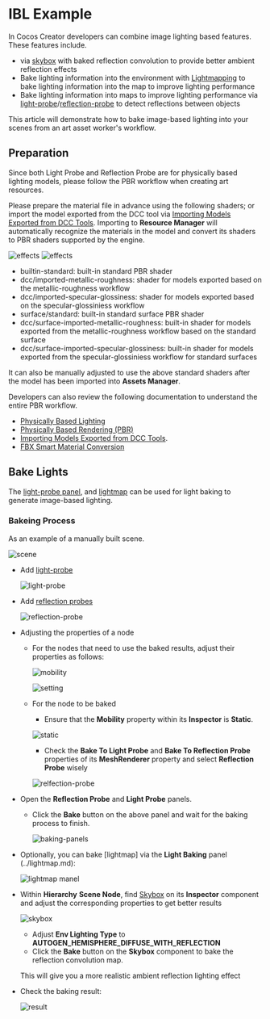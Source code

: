 # IBL Example

In Cocos Creator developers can combine image lighting based features. These features include.

- via [skybox](../../skybox.md) with baked reflection convolution to provide better ambient reflection effects
- Bake lighting information into the environment with [Lightmapping](../lightmap.md) to bake lighting information into the map to improve lighting performance
- Bake lighting information into maps to improve lighting performance via [light-probe](./light-probe.md)/[reflection-probe](./reflection-probe.md) to detect reflections between objects

This article will demonstrate how to bake image-based lighting into your scenes from an art asset worker's workflow.

## Preparation

Since both Light Probe and Reflection Probe are for physically based lighting models, please follow the PBR workflow when creating art resources.

Please prepare the material file in advance using the following shaders; or import the model exported from the DCC tool via [Importing Models Exported from DCC Tools](../../../../asset/model/dcc-export-mesh.md). Importing to **Resource Manager** will automatically recognize the materials in the model and convert its shaders to PBR shaders supported by the engine.

![effects](sample/effects.png) ![effects](sample/surface-standard-effect.png)

- builtin-standard: built-in standard PBR shader
- dcc/imported-metallic-roughness: shader for models exported based on the metallic-roughness workflow
- dcc/imported-specular-glossiness: shader for models exported based on the specular-glossiniess workflow
- surface/standard: built-in standard surface PBR shader
- dcc/surface-imported-metallic-roughness: built-in shader for models exported from the metallic-roughness workflow based on the standard surface
- dcc/surface-imported-specular-glossiness: built-in shader for models exported from the specular-glossiniess workflow for standard surfaces

It can also be manually adjusted to use the above standard shaders after the model has been imported into **Assets Manager**.

Developers can also review the following documentation to understand the entire PBR workflow.

- [Physically Based Lighting](../pbr-lighting.md)
- [Physically Based Rendering (PBR)](../../../../shader/effect-builtin-pbr.md)
- [Importing Models Exported from DCC Tools](../../../../asset/model/dcc-export-mesh.md).
- [FBX Smart Material Conversion](../../../../importer/materials/fbx-materials.md)

## Bake Lights

The [light-probe panel](light-probe-panel.md), and [lightmap](../lightmap.md) can be used for light baking to generate image-based lighting.

### Bakeing Process

As an example of a manually built scene.

![scene](sample/scene.png)

- Add [light-probe](light-probe.md)

    ![light-probe](sample/light-probe.png)

- Add [reflection probes](relfection-probe.md)

   ![reflection-probe](sample/reflection-probe.png)

- Adjusting the properties of a node
    - For the nodes that need to use the baked results, adjust their properties as follows:

        ![mobility](sample/mobility.png)

        ![setting](sample/probe-setting.png)

    - For the node to be baked
        - Ensure that the **Mobility** property within its **Inspector** is **Static**.

        ![static](sample/static.png)

        - Check the **Bake To Light Probe** and **Bake To Reflection Probe** properties of its **MeshRenderer** property and select **Reflection Probe** wisely

        ![relfection-probe](sample/bake-option.png)

- Open the **Reflection Probe** and **Light Probe** panels.

    - Click the **Bake** button on the above panel and wait for the baking process to finish.

        ![baking-panels](sample/baking-panels.png)

- Optionally, you can bake [lightmap] via the **Light Baking** panel (../lightmap.md):

    ![lightmap manel](sample/lightmap-panel.png)

- Within **Hierarchy** **Scene Node**, find [Skybox](../../skybox.md) on its **Inspector** component and adjust the corresponding properties to get better results

  ![skybox](sample/skybox.png)

    - Adjust **Env Lighting Type** to **AUTOGEN_HEMISPHERE_DIFFUSE_WITH_REFLECTION**
    - Click the **Bake** button on the **Skybox** component to bake the reflection convolution map.

    This will give you a more realistic ambient reflection lighting effect

- Check the baking result:

    ![result](sample/baking-result.png)
